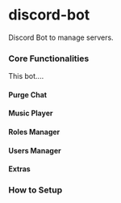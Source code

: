 # discord-bot
Discord Bot to manage servers.

### Core Functionalities

This bot....

#### Purge Chat

#### Music Player

#### Roles Manager

#### Users Manager

#### Extras

### How to Setup
